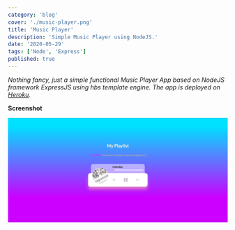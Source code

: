```yaml
---
category: 'blog'
cover: './music-player.png'
title: 'Music Player'
description: 'Simple Music Player using NodeJS.'
date: '2020-05-29'
tags: ['Node', 'Express']
published: true
---
```


_Nothing fancy, just a simple functional Music Player App based on NodeJS framework ExpressJS using hbs template engine. The app is deployed on [Heroku](https://rifandani-playlist.herokuapp.com/)._

**Screenshot**

![Music Player App by Rifandani](./music-player.png)

